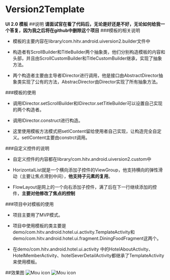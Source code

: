 # Version2Template
**UI 2.0 模板**
##说明
**请面试官在看了代码后，无论是好还是不好，无论如何给我一个答复，因为我之后将在github中删除这个项目**
###模板的相关说明
- 模板的主要内容在library/com.hitv.android.uiversion2.builder文件中

- 构造者有ScrollBuilder和TitleBuilder两个抽象类，他们分别构造模板的内容和头部，并且由ScrollCustomBuilder和TitleCustomBuilder继承，实现了抽象方法。

- 两个构造者主要由主导者IDirector进行调用，他是接口由AbstractDirector抽象类实现了公有的方法，AbstracDirector由Director实现了所有抽象方法。

###模板的使用
- 调用IDirector.setScrollBuilder和IDirector.setTitleBuilder可以设置自己实现的两个构造者。

- 调用IDirector.construct进行构造。

- 这里使用模板方法模式把setIContent留给使用者自己实现，让构造完全自定义。setIContent主要由constrct调用。

###自定义控件的说明
- 自定义控件的内容都在library/com.hitv.android.uiversion2.custom中

- HorizontalList就是一个横向添加子控件的ViewGroup，他支持横向的弹性滑动（主要让焦点滑到中间），**他支持子元素的复用**。

- FlowLayout是网上的一个向右添加子控件，满了后在下一行继续添加的控件，**主要对他修改了焦点的控制**

###项目中对模板的使用
- 项目主要用了MVP模式。

- 项目中使用模板的类主要是demo/com.hitv.android.hotel.ui.activity.TemplateActivity和demo/com.hitv.android.hotel.ui.fragment.DiningFoodFragment这两个。

- 在demo/com.hitv.android.hotel.ui.activity 中的HotelAboutActivity、HotelMemberActivity、hotelSeverDetailActivity都继承了TemplateActivity来使用模板。

##效果图
![Mou icon](https://github.com/yuyinghao/Version2Template/blob/master/show1.jpg) ![Mou icon](https://github.com/yuyinghao/Version2Template/blob/master/show2.jpg)
